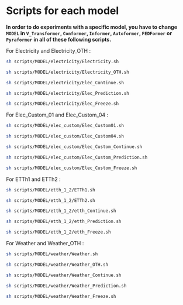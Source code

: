 # Scripts for each model  

**In order to do experiments with a specific model, you have to change ``MODEL`` in ``V_Transformer``, ``Conformer``, ``Informer``, ``Autoformer``, ``FEDFormer`` or ``Pyraformer`` in all of these following scripts.**

For Electricity and Electricity_OTH :
```sh
sh scripts/MODEL/electricity/Electricity.sh

sh scripts/MODEL/electricity/Electricity_OTH.sh

sh scripts/MODEL/electricity/Elec_Continue.sh

sh scripts/MODEL/electricity/Elec_Prediction.sh

sh scripts/MODEL/electricity/Elec_Freeze.sh
```
For Elec_Custom_01 and Elec_Custom_04 :
```sh
sh scripts/MODEL/elec_custom/Elec_Custom01.sh

sh scripts/MODEL/elec_custom/Elec_Custom04.sh

sh scripts/MODEL/elec_custom/Elec_Custom_Continue.sh

sh scripts/MODEL/elec_custom/Elec_Custom_Prediction.sh

sh scripts/MODEL/elec_custom/Elec_Custom_Freeze.sh
```
For ETTh1 and ETTh2 :
```sh
sh scripts/MODEL/etth_1_2/ETTh1.sh

sh scripts/MODEL/etth_1_2/ETTh2.sh

sh scripts/MODEL/etth_1_2/etth_Continue.sh

sh scripts/MODEL/etth_1_2/etth_Prediction.sh

sh scripts/MODEL/etth_1_2/etth_Freeze.sh
```
For Weather and Weather_OTH :
```sh 
sh scripts/MODEL/weather/Weather.sh

sh scripts/MODEL/weather/Weather_OTH.sh

sh scripts/MODEL/weather/Weather_Continue.sh

sh scripts/MODEL/weather/Weather_Prediction.sh

sh scripts/MODEL/weather/Weather_Freeze.sh
```
